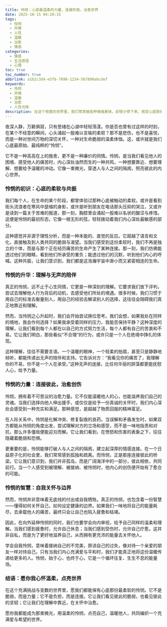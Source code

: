 ```yaml
---
title: 怜悯：心底最温柔的力量，连接你我，治愈世界
date: 2025-10-15 04:20:15
tags:
  - 怜悯
  - 共情
  - 人性
  - 温暖
  - 治愈
  - 情感
categories:
  - 情感
  - 生活感悟
  - 心理
toc: true
toc_number: true
abbrlink: a1b2c3d4-e5f6-7890-1234-567890abcdef
keywords:
  - 怜悯
  - 共情
  - 温暖
  - 治愈
  - 人性光辉
description: 在这个喧嚣的世界里，我们常常被各种情绪裹挟，却很少停下来，感受心底那份最柔软、最深沉的力量——怜悯。它不是居高临下的施舍，也不是脆弱的同情，而是一种深刻的理解、一种无声的连接，一种在他人痛苦中看见自己影子的共鸣。本文将带你走进怜悯的深处，探索它如何滋养我们的灵魂，连接彼此，并最终成为治愈世界的温柔光芒。
---
```


夜深人静，万籁俱寂，只有思绪在心湖中轻轻荡漾。你是否也曾有过这样的时刻，在某个不经意的瞬间，心头涌起一股难以言喻的柔软？那不是悲伤，也不是喜悦，而是一种对世间万物的深切关怀，一种对生命脆弱的温柔体恤。这，或许就是我们心底最原始、最纯粹的“怜悯”。

它不是一种高高在上的施舍，更不是一种廉价的同情。怜悯，是当我们看见他人的困境、感受他人的痛苦时，内心深处油然而生的一种共鸣，一种想要靠近、想要理解、想要给予温暖的冲动。它像一束微光，穿透人与人之间的隔阂，照亮彼此的内心世界。

### 怜悯的初识：心底的柔软与共振

我们每个人，在生命的某个阶段，都曾体验过那种心底被触动的柔软。或许是看到街头流浪者在寒风中瑟缩的身影，或许是听到朋友在电话那头压抑的哭泣，又或许是读到一篇关于苦难的报道，那一刻，胸腔里会涌起一股难以名状的酸涩与疼惜。这便是怜悯的最初形态，它像一根无形的弦，轻轻拨动着我们内心深处最敏感的部分。

这种感觉并非源于理性分析，而是一种本能的、直觉的反应。它超越了语言和文化，直接触及到人类共同的脆弱与渴望。当我们感受到这份柔软时，我们不再是独立的个体，而是与那个正在经历痛苦的生命产生了某种连接。那一刻，我们仿佛能透过他们的眼睛，看到他们所承受的重负；能透过他们的沉默，听到他们内心的呼喊。这种共振，让我们意识到，我们都是这浩瀚宇宙中渺小而又紧密相连的生命。

### 怜悯的升华：理解与无声的陪伴

真正的怜悯，远不止于心生同情，它更是一种深刻的理解。它要求我们放下评判，尝试去理解他人行为背后的动机，去感受他们所处的境遇。很多时候，我们习惯于用自己的标准去衡量别人，用自己的经验去解读别人的选择，这往往会阻碍我们真正地靠近和理解。

然而，当怜悯之心升起时，我们会开始尝试换位思考。我们会想，如果我处在同样的境地，我会作何选择？如果我承受着同样的压力，我能否保持平静？这种深度的理解，让我们看到每个人都在以自己的方式努力生活，每个人都有自己的苦衷和不易。它让我们明白，那些看似“不合理”的行为，或许只是一个人在绝境中挣扎的体现。

这种理解，往往不需要言语。一个温暖的眼神，一个轻柔的拍肩，甚至只是静静地倾听，都能传递出无声的陪伴和支持。它告诉对方：“我看见你的痛苦了，我理解你的不易，你不是一个人在承受。”这种无声的连接，比任何华丽的辞藻都更能抚慰人心，给予力量。

### 怜悯的力量：连接彼此，治愈创伤

怜悯，拥有着不可思议的治愈力量。它不仅能温暖他人的心，也能滋养我们自己的灵魂。当我们选择向他人伸出援手，或仅仅是给予一份真诚的关怀时，我们内心深处会感受到一种充实和满足。那种感觉，是超越了物质回报的精神富足。

在人际关系中，怜悯是化解冲突、修复裂痕的良药。当误解和矛盾发生时，如果双方都能从怜悯的角度出发，尝试理解对方的立场和感受，而不是一味地指责和对抗，那么许多僵局便能迎刃而解。它让我们看到，在愤怒和伤害的表象之下，往往隐藏着脆弱和恐惧。

更重要的是，怜悯能够打破人与人之间的隔阂，建立起深厚的情感连接。在一个日益原子化的社会里，我们常常感到孤独和疏离。而怜悯，正是那座连接彼此的桥梁。它让我们意识到，我们并非孤岛，而是广阔海洋中的一部分，彼此相依，共同前行。当一个人感受到被理解、被接纳、被怜悯时，他内心的创伤便开始有了愈合的可能。

### 怜悯的智慧：自我关怀与边界

然而，怜悯并非意味着无底线的付出或自我牺牲。真正的怜悯，也包含着一份智慧——懂得如何关怀自己，如何设定健康的边界。如果我们一味地将自己的能量耗尽，去承载他人的痛苦，最终只会让自己也陷入疲惫和枯竭。

因此，在向外延伸怜悯的同时，我们也要学会向内审视，给予自己同样的温柔和理解。当我们感到疲惫时，允许自己休息；当我们感到受伤时，允许自己疗愈。这并非自私，而是为了更好地滋养自己，从而拥有更充沛的能量去关怀他人。

学会自我怜悯，意味着接纳自己的不完美，原谅自己的过失，像对待一个亲爱的朋友一样对待自己。只有当我们内心充满爱与平和时，我们才能真正地将这份温暖传递给更多的人。怜悯，始于心，也终于心，它是一个循环往复、生生不息的能量场。

### 结语：愿你我心怀温柔，点亮世界

在这个充满挑战与变数的世界里，愿我们都能保有心底那份最柔软的怜悯。它不是脆弱，而是力量；它不是负担，而是连接。它让我们看见彼此的脆弱，也看见彼此的坚韧；它让我们在理解中靠近，在关怀中治愈。

愿你我都能成为那束微光，用温柔的怜悯，点亮自己，温暖他人，共同编织一个充满爱与希望的世界。